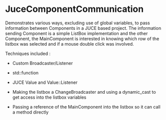 # JuceComponentCommunication
Demonstrates various ways, excluding use of global variables, to pass information between Components in a JUCE based project. 
The information sending Component is a simple ListBox implementation and the other Component, the MainComponent is interested in knowing 
which row of the listbox was selected and if a mouse double click was involved.

Techniques included :

- Custom Broadcaster/Listener

- std::function

- JUCE Value and Value::Listener

- Making the listbox a ChangeBroadcaster and using a dynamic_cast to get access into the listbox variables

- Passing a reference of the MainComponent into the listbox so it can call a method directly
